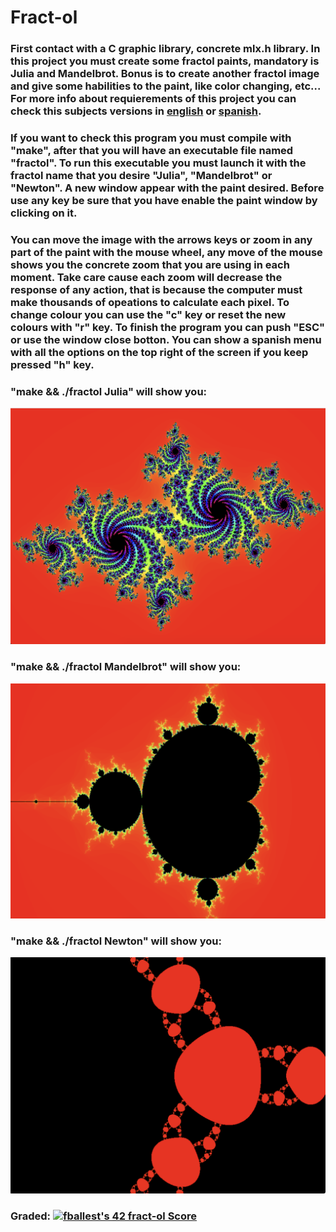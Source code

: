 # Fract-ol

### First contact with a C graphic library, concrete mlx.h library. In this project you must create some fractol paints, mandatory is Julia and Mandelbrot. Bonus is to create another fractol image and give some habilities to the paint, like color changing, etc... For more info about requierements of this project you can check this subjects versions in [english](Subject/en.subject.pdf) or [spanish](Subject/es.subject.pdf).

### If you want to check this program you must compile with "make", after that you will have an executable file named "fractol". To run this executable you must launch it with the fractol name that you desire "Julia", "Mandelbrot" or "Newton". A new window appear with the paint desired. Before use any key be sure that you have enable the paint window by clicking on it.

### You can move the image with the arrows keys or zoom in any part of the paint with the mouse wheel, any move of the mouse shows you the concrete zoom that you are using in each moment. Take care cause each zoom will decrease the response of any action, that is because the computer must make thousands of opeations to calculate each pixel. To change colour you can use the "c" key or reset the new colours with "r" key. To finish the program you can push "ESC" or use the window close botton. You can show a spanish menu with all the options on the top right of the screen if you keep pressed "h" key.

### "make && ./fractol Julia" will show you:

![](Images/Julia.png)

### "make && ./fractol Mandelbrot" will show you:

![](Images/Mandelbrot.png)

### "make && ./fractol Newton" will show you:

![](Images/Newton.png)

### Graded: [![fballest's 42 fract-ol Score](https://badge42.vercel.app/api/v2/cl45d74de005409l9l5r3ozl6/project/2214342)](https://github.com/JaeSeoKim/badge42)

